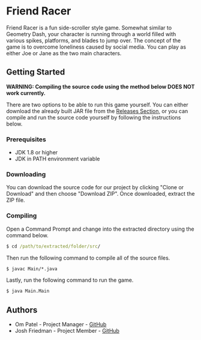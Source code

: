 # Friend Racer

Friend Racer is a fun side-scroller style game. Somewhat similar to Geometry Dash, your character is running through a world filled with various spikes, platforms, and blades to jump over. The concept of the game is to overcome loneliness caused by social media. You can play as either Joe or Jane as the two main characters.

## Getting Started

**WARNING: Compiling the source code using the method below DOES NOT work currently.**

There are two options to be able to run this game yourself. You can either download the already built JAR file from the [Releases Section,](https://github.com/Jwiggiff/Friedn-Racer/releases) or you can compile and run the source code yourself by following the instructions below.

### Prerequisites

- JDK 1.8 or higher
- JDK in PATH environment variable

### Downloading

You can download the source code for our project by clicking "Clone or Download" and then choose "Download ZIP". Once downloaded, extract the ZIP file.

### Compiling

Open a Command Prompt and change into the extracted directory using the command below.

```cmd
$ cd /path/to/extracted/folder/src/
```

Then run the following command to compile all of the source files.

```cmd
$ javac Main/*.java
```

Lastly, run the following command to run the game.

```cmd
$ java Main.Main
```

## Authors

- Om Patel - Project Manager - [GitHub](https://github.com/omster8)
- Josh Friedman - Project Member - [GitHub](https://github.com/Jwiggiff)
